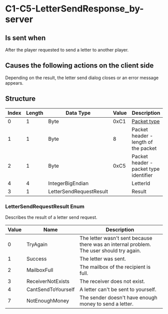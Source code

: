 # C1-C5-LetterSendResponse_by-server

## Is sent when

After the player requested to send a letter to another player.

## Causes the following actions on the client side

Depending on the result, the letter send dialog closes or an error message appears.

## Structure

| Index | Length | Data Type | Value | Description |
|-------|--------|-----------|-------|-------------|
| 0 | 1 |   Byte   | 0xC1  | [Packet type](PacketTypes.md) |
| 1 | 1 |    Byte   |   8   | Packet header - length of the packet |
| 2 | 1 |    Byte   | 0xC5  | Packet header - packet type identifier |
| 4 | 4 | IntegerBigEndian |  | LetterId |
| 3 | 1 | LetterSendRequestResult |  | Result |

### LetterSendRequestResult Enum

Describes the result of a letter send request.

| Value | Name | Description |
|-------|------|-------------|
| 0 | TryAgain | The letter wasn't sent because there was an internal problem. The user should try again. |
| 1 | Success | The letter was sent. |
| 2 | MailboxFull | The mailbox of the recipient is full. |
| 3 | ReceiverNotExists | The receiver does not exist. |
| 4 | CantSendToYourself | A letter can't be sent to yourself. |
| 7 | NotEnoughMoney | The sender doesn't have enough money to send a letter. |